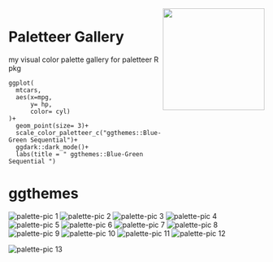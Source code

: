 <img height='200' align='right' src='https://user-images.githubusercontent.com/55933131/145254649-25f301cf-1bf7-441f-a37b-06983650cd1e.png'>

# Paletteer Gallery
my visual color palette gallery for paletteer R pkg

```
ggplot(
  mtcars,
  aes(x=mpg,
      y= hp,
      color= cyl)
)+
  geom_point(size= 3)+
  scale_color_paletteer_c("ggthemes::Blue-Green Sequential")+
  ggdark::dark_mode()+
  labs(title = " ggthemes::Blue-Green Sequential ")
```

# ggthemes


![palette-pic 1](https://user-images.githubusercontent.com/55933131/145131085-430e097c-335f-42ce-b4f9-a63cbe6dee93.png)
![palette-pic 2](https://user-images.githubusercontent.com/55933131/145131086-3b65a4d6-bce7-437b-9550-48cdc1db0df8.png)
![palette-pic 3](https://user-images.githubusercontent.com/55933131/145131087-b94102db-6af8-414e-9dce-adbd23a91d0a.png)
![palette-pic 4](https://user-images.githubusercontent.com/55933131/145131088-7f606140-fa88-4cb3-bfa5-48e44b855f95.png)
![palette-pic 5](https://user-images.githubusercontent.com/55933131/145131090-113bdb67-92e1-4785-a540-82fe1a50f711.png)
![palette-pic 6](https://user-images.githubusercontent.com/55933131/145131173-80e2e634-f61b-4f2a-8125-c64c4254cf19.png)
![palette-pic 7](https://user-images.githubusercontent.com/55933131/145131176-41b857e4-6042-477a-9642-29568e51ed82.png)
![palette-pic 8](https://user-images.githubusercontent.com/55933131/145131178-cc426ef4-05ea-4ba9-b1d5-dead8a5cb23c.png)
![palette-pic 9](https://user-images.githubusercontent.com/55933131/145131179-63713ae8-dfe2-49af-a023-439d9272de31.png)
![palette-pic 10](https://user-images.githubusercontent.com/55933131/145131181-cde41ae7-326a-41eb-92d6-b84474cb435c.png)
![palette-pic 11](https://user-images.githubusercontent.com/55933131/145131924-46616a93-2430-48bc-82e4-41b6780d8e9e.png)
![palette-pic 12](https://user-images.githubusercontent.com/55933131/145131926-eb0e3b7f-8544-4772-9485-1f7e1db4543a.png)

![palette-pic 13](https://user-images.githubusercontent.com/55933131/145132220-77d6f25c-636d-41a1-afd3-ddf0ee2271e4.png)
